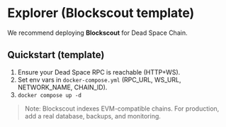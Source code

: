 # Explorer (Blockscout template)

We recommend deploying **Blockscout** for Dead Space Chain.

## Quickstart (template)
1. Ensure your Dead Space RPC is reachable (HTTP+WS).
2. Set env vars in `docker-compose.yml` (RPC_URL, WS_URL, NETWORK_NAME, CHAIN_ID).
3. `docker compose up -d`

> Note: Blockscout indexes EVM-compatible chains. For production, add a real database, backups, and monitoring.
